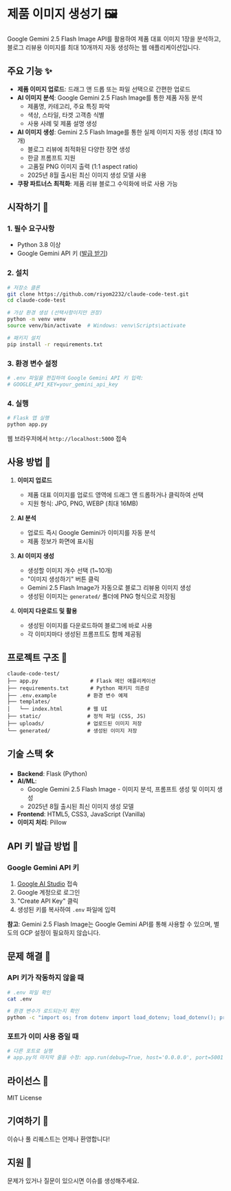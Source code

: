 # 제품 이미지 생성기 🖼️

Google Gemini 2.5 Flash Image API를 활용하여 제품 대표 이미지 1장을 분석하고, 블로그 리뷰용 이미지를 최대 10개까지 자동 생성하는 웹 애플리케이션입니다.

## 주요 기능 ✨

- **제품 이미지 업로드**: 드래그 앤 드롭 또는 파일 선택으로 간편한 업로드
- **AI 이미지 분석**: Google Gemini 2.5 Flash Image를 통한 제품 자동 분석
  - 제품명, 카테고리, 주요 특징 파악
  - 색상, 스타일, 타겟 고객층 식별
  - 사용 사례 및 제품 설명 생성
- **AI 이미지 생성**: Gemini 2.5 Flash Image를 통한 실제 이미지 자동 생성 (최대 10개)
  - 블로그 리뷰에 최적화된 다양한 장면 생성
  - 한글 프롬프트 지원
  - 고품질 PNG 이미지 출력 (1:1 aspect ratio)
  - 2025년 8월 출시된 최신 이미지 생성 모델 사용
- **쿠팡 파트너스 최적화**: 제품 리뷰 블로그 수익화에 바로 사용 가능

## 시작하기 🚀

### 1. 필수 요구사항

- Python 3.8 이상
- Google Gemini API 키 ([발급 받기](https://makersuite.google.com/app/apikey))

### 2. 설치

```bash
# 저장소 클론
git clone https://github.com/riyom2232/claude-code-test.git
cd claude-code-test

# 가상 환경 생성 (선택사항이지만 권장)
python -m venv venv
source venv/bin/activate  # Windows: venv\Scripts\activate

# 패키지 설치
pip install -r requirements.txt
```

### 3. 환경 변수 설정

```bash
# .env 파일을 편집하여 Google Gemini API 키 입력:
# GOOGLE_API_KEY=your_gemini_api_key
```

### 4. 실행

```bash
# Flask 앱 실행
python app.py
```

웹 브라우저에서 `http://localhost:5000` 접속

## 사용 방법 📝

1. **이미지 업로드**
   - 제품 대표 이미지를 업로드 영역에 드래그 앤 드롭하거나 클릭하여 선택
   - 지원 형식: JPG, PNG, WEBP (최대 16MB)

2. **AI 분석**
   - 업로드 즉시 Google Gemini가 이미지를 자동 분석
   - 제품 정보가 화면에 표시됨

3. **AI 이미지 생성**
   - 생성할 이미지 개수 선택 (1~10개)
   - "이미지 생성하기" 버튼 클릭
   - Gemini 2.5 Flash Image가 자동으로 블로그 리뷰용 이미지 생성
   - 생성된 이미지는 `generated/` 폴더에 PNG 형식으로 저장됨

4. **이미지 다운로드 및 활용**
   - 생성된 이미지를 다운로드하여 블로그에 바로 사용
   - 각 이미지마다 생성된 프롬프트도 함께 제공됨

## 프로젝트 구조 📁

```
claude-code-test/
├── app.py                 # Flask 메인 애플리케이션
├── requirements.txt       # Python 패키지 의존성
├── .env.example          # 환경 변수 예제
├── templates/
│   └── index.html        # 웹 UI
├── static/               # 정적 파일 (CSS, JS)
├── uploads/              # 업로드된 이미지 저장
└── generated/            # 생성된 이미지 저장
```

## 기술 스택 🛠️

- **Backend**: Flask (Python)
- **AI/ML**:
  - Google Gemini 2.5 Flash Image - 이미지 분석, 프롬프트 생성 및 이미지 생성
  - 2025년 8월 출시된 최신 이미지 생성 모델
- **Frontend**: HTML5, CSS3, JavaScript (Vanilla)
- **이미지 처리**: Pillow

## API 키 발급 방법 🔑

### Google Gemini API 키

1. [Google AI Studio](https://makersuite.google.com/app/apikey) 접속
2. Google 계정으로 로그인
3. "Create API Key" 클릭
4. 생성된 키를 복사하여 `.env` 파일에 입력

**참고**: Gemini 2.5 Flash Image는 Google Gemini API를 통해 사용할 수 있으며, 별도의 GCP 설정이 필요하지 않습니다.

## 문제 해결 🔧

### API 키가 작동하지 않을 때

```bash
# .env 파일 확인
cat .env

# 환경 변수가 로드되는지 확인
python -c "import os; from dotenv import load_dotenv; load_dotenv(); print(os.getenv('GOOGLE_API_KEY'))"
```

### 포트가 이미 사용 중일 때

```bash
# 다른 포트로 실행
# app.py의 마지막 줄을 수정: app.run(debug=True, host='0.0.0.0', port=5001)
```

## 라이선스 📄

MIT License

## 기여하기 🤝

이슈나 풀 리퀘스트는 언제나 환영합니다!

## 지원 💬

문제가 있거나 질문이 있으시면 이슈를 생성해주세요.
